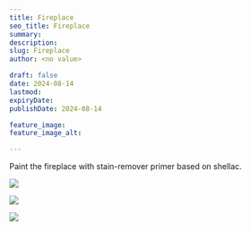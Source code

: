 ```yaml
---
title: Fireplace
seo_title: Fireplace
summary:
description:
slug: Fireplace
author: <no value>

draft: false
date: 2024-08-14
lastmod:
expiryDate:
publishDate: 2024-08-14

feature_image:
feature_image_alt:

---
```



Paint the fireplace with stain-remover primer based on shellac.

![](/images/0923.jpeg)

![](/images/0925.jpeg)

![](/images/0928.jpeg)